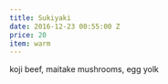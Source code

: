 ```yaml
---
title: Sukiyaki
date: 2016-12-23 00:55:00 Z
price: 20
item: warm
---
```


koji beef, maitake mushrooms, egg yolk
